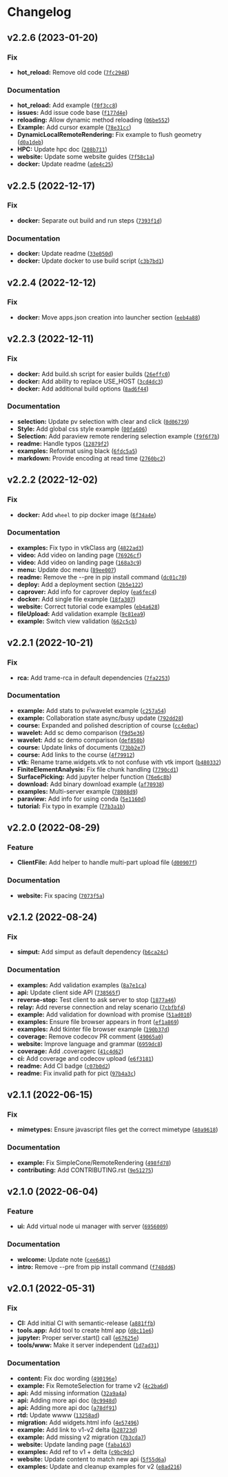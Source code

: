 # Changelog

<!--next-version-placeholder-->

## v2.2.6 (2023-01-20)
### Fix
* **hot_reload:** Remove old code ([`7fc2948`](https://github.com/Kitware/trame/commit/7fc2948a61a2b304f72648cae062be2a1f52b697))

### Documentation
* **hot_reload:** Add example ([`f0f3cc8`](https://github.com/Kitware/trame/commit/f0f3cc8238677a7b2b2afd4585881873132dd97d))
* **issues:** Add issue code base ([`f177d4e`](https://github.com/Kitware/trame/commit/f177d4e35e855542513e17895092882bcc2d8521))
* **reloading:** Allow dynamic method reloading ([`06be552`](https://github.com/Kitware/trame/commit/06be55252f885ddf7ac917b47f6a5149b3cdb756))
* **Example:** Add cursor example ([`78e31cc`](https://github.com/Kitware/trame/commit/78e31cc1d9c593c58f664fbf10c9e943f9468e28))
* **DynamicLocalRemoteRendering:** Fix example to flush geometry ([`d0a1deb`](https://github.com/Kitware/trame/commit/d0a1deb65a5a8f6bbe7a2dcbbfda14a5ba563a91))
* **HPC:** Update hpc doc ([`208b711`](https://github.com/Kitware/trame/commit/208b71123da8428414d3c909b5d988cd665b9ac0))
* **website:** Update some website guides ([`7f58c1a`](https://github.com/Kitware/trame/commit/7f58c1a987066d92efbb460d65954695a912bd9e))
* **docker:** Update readme ([`ade4c25`](https://github.com/Kitware/trame/commit/ade4c25dc634d9dd30a25158e58c66d5a4b89322))

## v2.2.5 (2022-12-17)
### Fix
* **docker:** Separate out build and run steps ([`7393f1d`](https://github.com/Kitware/trame/commit/7393f1d44f9ddbc3d51db5cafbe88a4039ff9cc2))

### Documentation
* **docker:** Update readme ([`33e050d`](https://github.com/Kitware/trame/commit/33e050d986b22cadb377c57ac5d5d0ae714135a6))
* **docker:** Update docker to use build script ([`c3b7bd1`](https://github.com/Kitware/trame/commit/c3b7bd130af104549e2a18dafee4719ba59abf24))

## v2.2.4 (2022-12-12)
### Fix
* **docker:** Move apps.json creation into launcher section ([`eeb4a88`](https://github.com/Kitware/trame/commit/eeb4a886e39721b9059a7957ecdb3ea09d4a9b58))

## v2.2.3 (2022-12-11)
### Fix
* **docker:** Add build.sh script for easier builds ([`26effc0`](https://github.com/Kitware/trame/commit/26effc03b88cf5e86411fca80994c515ce29dee6))
* **docker:** Add ability to replace USE_HOST ([`3cd4dc3`](https://github.com/Kitware/trame/commit/3cd4dc321db1e404ec4ce8ae7db8747868b4d255))
* **docker:** Add additional build options ([`8ad6f44`](https://github.com/Kitware/trame/commit/8ad6f449347969e091bd178560edebb41c6aafb4))

### Documentation
* **selection:** Update pv selection with clear and click ([`0d06739`](https://github.com/Kitware/trame/commit/0d06739114ed3b37f838304b334295d6f93bf50d))
* **Style:** Add global css style example ([`00fa606`](https://github.com/Kitware/trame/commit/00fa60618aaff4f383b50e34e1c85d3a89d2e4b5))
* **Selection:** Add paraview remote rendering selection example ([`f9f6f7b`](https://github.com/Kitware/trame/commit/f9f6f7bbb23585e65bf2aaa0ccbfd00e342ebd14))
* **readme:** Handle typos ([`12879f2`](https://github.com/Kitware/trame/commit/12879f2e1f0e5f0f8550221278908a32180e2d5b))
* **examples:** Reformat using black ([`6fdc5a5`](https://github.com/Kitware/trame/commit/6fdc5a5f2bb52a2eff42ed4c1dfac9ec187cf372))
* **markdown:** Provide encoding at read time ([`2760bc2`](https://github.com/Kitware/trame/commit/2760bc28917fa31cc7f97ea8dd9a361cfe9f541c))

## v2.2.2 (2022-12-02)
### Fix
* **docker:** Add `wheel` to pip docker image ([`6f34a4e`](https://github.com/Kitware/trame/commit/6f34a4eead0e4f50372d3c6f524dfdd3f4a4b018))

### Documentation
* **examples:** Fix typo in vtkClass arg ([`4822ad3`](https://github.com/Kitware/trame/commit/4822ad3bbb60caab3630e8100cd71c3e4dc2d27e))
* **video:** Add video on landing page ([`76926cf`](https://github.com/Kitware/trame/commit/76926cfdcfabd724af34acd7e5bd613dd1e072c0))
* **video:** Add video on landing page ([`168a3c9`](https://github.com/Kitware/trame/commit/168a3c983bc71f5e03c27a0409d3f93f34683d54))
* **menu:** Update doc menu ([`89ee007`](https://github.com/Kitware/trame/commit/89ee0074f495a383ac171a2982db08f3c24abc88))
* **readme:** Remove the --pre in pip install command ([`dc01c70`](https://github.com/Kitware/trame/commit/dc01c70370c25fcb9e77fd86d46cd786a9a4e740))
* **deploy:** Add a deployment section ([`2b5e122`](https://github.com/Kitware/trame/commit/2b5e122e09658534f970c2f0b1bb9fc9043df0d9))
* **caprover:** Add info for caprover deploy ([`ea6fec4`](https://github.com/Kitware/trame/commit/ea6fec4b3c9d45241d00ff8b4913aab45200ebc0))
* **docker:** Add single file example ([`18fa307`](https://github.com/Kitware/trame/commit/18fa30792e6d6b8f8a8decc54d659ea306d36be9))
* **website:** Correct tutorial code examples ([`eb4a628`](https://github.com/Kitware/trame/commit/eb4a6283b2d1585d7c34b189c94871563817940e))
* **fileUpload:** Add validation example ([`9c81ea9`](https://github.com/Kitware/trame/commit/9c81ea995473f205348e5639d528ba9dde03521f))
* **example:** Switch view validation ([`662c5cb`](https://github.com/Kitware/trame/commit/662c5cb7c5092ff749edca94f15381cb72f22c6d))

## v2.2.1 (2022-10-21)
### Fix
* **rca:** Add trame-rca in default dependencies ([`7fa2253`](https://github.com/Kitware/trame/commit/7fa2253058aebe6e4e1c5150407f0019b275110b))

### Documentation
* **example:** Add stats to pv/wavelet example ([`c257a54`](https://github.com/Kitware/trame/commit/c257a54a0a06c2a5a0dc2f2879819a9f69effc24))
* **example:** Collaboration state async/busy update ([`792dd28`](https://github.com/Kitware/trame/commit/792dd28e288547f7dfe20eff5596c16554f80a70))
* **course:** Expanded and polished description of course ([`cc4e0ac`](https://github.com/Kitware/trame/commit/cc4e0ac9932ecdabefdcac5b67071bd461e937f8))
* **wavelet:** Add sc demo comparison ([`f9d5e36`](https://github.com/Kitware/trame/commit/f9d5e367eefcfa7c27e63e79daa1112b2dba3daf))
* **wavelet:** Add sc demo comparison ([`def850b`](https://github.com/Kitware/trame/commit/def850b5768e2099c0c5c3610117e02b0e8126c9))
* **course:** Update links of documents ([`73bb2e7`](https://github.com/Kitware/trame/commit/73bb2e71c68fb691aa8d265b410a5547accc656a))
* **course:** Add links to the course ([`4f79912`](https://github.com/Kitware/trame/commit/4f79912a039c10a46afadc85c084c31977b146e7))
* **vtk:** Rename trame.widgets.vtk to not confuse with vtk import ([`b480332`](https://github.com/Kitware/trame/commit/b48033261f364fd79f0dcd039b4c04c153eb67b1))
* **FiniteElementAnalysis:** Fix file chunk handling ([`7790cd1`](https://github.com/Kitware/trame/commit/7790cd1df397b6988fabf4238317a1957b57c3c7))
* **SurfacePicking:** Add jupyter helper function ([`76e6c8b`](https://github.com/Kitware/trame/commit/76e6c8b2a35e34e4a15ac6d3e479941b54500b36))
* **download:** Add binary download example ([`af70938`](https://github.com/Kitware/trame/commit/af70938509d966eae4cea5d76389ecdd9c97bc88))
* **examples:** Multi-server example ([`78008d9`](https://github.com/Kitware/trame/commit/78008d9a3b7ba0817df302ae1c81f93b7f618e5a))
* **paraview:** Add info for using conda ([`5e1160d`](https://github.com/Kitware/trame/commit/5e1160d72aef0d0b1edcab0450f90a03b9c0977c))
* **tutorial:** Fix typo in example ([`77b3a1b`](https://github.com/Kitware/trame/commit/77b3a1b6c262dfcfe50f10da26992ae023805f76))

## v2.2.0 (2022-08-29)
### Feature
* **ClientFile:** Add helper to handle multi-part upload file ([`d00907f`](https://github.com/Kitware/trame/commit/d00907f9b3806cb2d94b6565527956475848a7a2))

### Documentation
* **website:** Fix spacing ([`7073f5a`](https://github.com/Kitware/trame/commit/7073f5a401e0b9f626908784f3d8d73ac7316f9e))

## v2.1.2 (2022-08-24)
### Fix
* **simput:** Add simput as default dependency ([`b6ca24c`](https://github.com/Kitware/trame/commit/b6ca24ccace036122abe6dce27f5d51fab53fb2e))

### Documentation
* **examples:** Add validation examples ([`8a7e1ca`](https://github.com/Kitware/trame/commit/8a7e1ca1416e61014c31315096343c83e1c8f91e))
* **api:** Update client side API ([`738565f`](https://github.com/Kitware/trame/commit/738565fe1960aba916fd7bf6709de5b3f6a33c0a))
* **reverse-stop:** Test client to ask server to stop ([`1877a46`](https://github.com/Kitware/trame/commit/1877a46c9e2be8b4e0a6157de16851d362761734))
* **relay:** Add reverse connection and relay scenario ([`7cbfbf4`](https://github.com/Kitware/trame/commit/7cbfbf46bf1dc46850768909802da08d725c0944))
* **example:** Add validation for download with promise ([`51ad010`](https://github.com/Kitware/trame/commit/51ad0108a72f24a67449e05eba306581c0f818b9))
* **examples:** Ensure file browser appears in front ([`ef1a869`](https://github.com/Kitware/trame/commit/ef1a869dd4e6aa8c38a4da2dc3ebd1e1b47332f8))
* **examples:** Add tkinter file browser example ([`190b37d`](https://github.com/Kitware/trame/commit/190b37dbcf56c900db0e38031f953b5695685067))
* **coverage:** Remove codecov PR comment ([`49065a0`](https://github.com/Kitware/trame/commit/49065a0abb766c06c12972fa5022ee455d1fce9f))
* **website:** Improve language and grammar ([`6959dc8`](https://github.com/Kitware/trame/commit/6959dc8971f2bbe34c0afdfc90fe2fabde29c242))
* **coverage:** Add .coveragerc ([`41c4d62`](https://github.com/Kitware/trame/commit/41c4d62e7a6f5dba41fd9305b314c87fa8ed7b6f))
* **ci:** Add coverage and codecov upload ([`e6f3181`](https://github.com/Kitware/trame/commit/e6f3181c053c009017a95355721525dc502c5d35))
* **readme:** Add CI badge ([`c07b0d2`](https://github.com/Kitware/trame/commit/c07b0d22c673883e58914ea36489d49fc54b8ac4))
* **readme:** Fix invalid path for pict ([`97b4a3c`](https://github.com/Kitware/trame/commit/97b4a3cb0c5a2346775d4f921107772200c87670))

## v2.1.1 (2022-06-15)
### Fix
* **mimetypes:** Ensure javascript files get the correct mimetype ([`40a9618`](https://github.com/Kitware/trame/commit/40a9618af62da9f7d2b88bc333938c9ccc647487))

### Documentation
* **example:** Fix SimpleCone/RemoteRendering ([`498fd78`](https://github.com/Kitware/trame/commit/498fd7803505068cf269aa1ac83806e1b16d3d03))
* **contributing:** Add CONTRIBUTING.rst ([`9e51275`](https://github.com/Kitware/trame/commit/9e5127537c23b743b04cbafff3f5f21ba277344a))

## v2.1.0 (2022-06-04)
### Feature
* **ui:** Add virtual node ui manager with server ([`6956009`](https://github.com/Kitware/trame/commit/695600928f2bd3e3795c556d609eb11c93ba7c50))

### Documentation
* **welcome:** Update note ([`cee6461`](https://github.com/Kitware/trame/commit/cee64613717607cb374e9c2ca07f5d40f1c6c7c8))
* **intro:** Remove --pre from pip install command ([`f748dd6`](https://github.com/Kitware/trame/commit/f748dd6736e4736365f9f18c00c5846c53f47793))

## v2.0.1 (2022-05-31)
### Fix
* **CI:** Add initial CI with semantic-release ([`a881ffb`](https://github.com/Kitware/trame/commit/a881ffb9232fd2f78e445be4be58dcc112181ff5))
* **tools.app:** Add tool to create html app ([`d8c11e6`](https://github.com/Kitware/trame/commit/d8c11e679500005b976c8e934230aa8ea9f0d072))
* **jupyter:** Proper server.start() call ([`e67625e`](https://github.com/Kitware/trame/commit/e67625e9775f688da7d80d5b2ea97d779af61dfb))
* **tools/www:** Make it server independent ([`1d7ad31`](https://github.com/Kitware/trame/commit/1d7ad3197d445ffd600d5069c993a44c5f831a18))

### Documentation
* **content:** Fix doc wording ([`490196e`](https://github.com/Kitware/trame/commit/490196e62a5252a7b8b50d0b6bda03746d796ce8))
* **example:** Fix RemoteSelection for trame v2 ([`4c2ba6d`](https://github.com/Kitware/trame/commit/4c2ba6d2ebc5c4af0bb6427ecaff0435bf6d4a39))
* **api:** Add missing information ([`32a9a4a`](https://github.com/Kitware/trame/commit/32a9a4a47232a24e7c79d3f037cd3c2fad7fcf56))
* **api:** Adding more api doc ([`0c9948d`](https://github.com/Kitware/trame/commit/0c9948d03f4a271747965afe7f68b3889e4c9daa))
* **api:** Adding more api doc ([`a78df91`](https://github.com/Kitware/trame/commit/a78df91235244a6cff4f688298bee91e98df5096))
* **rtd:** Update wwww ([`13258ad`](https://github.com/Kitware/trame/commit/13258ad7e807d18b5fa7123d28b59f452833a114))
* **migration:** Add widgets.html info ([`4e57496`](https://github.com/Kitware/trame/commit/4e5749670935e6ba684289d9f894782a1151c0a8))
* **example:** Add link to v1-v2 delta ([`b28723d`](https://github.com/Kitware/trame/commit/b28723d7e9ea56006e230b1898f3d158f77f49d6))
* **example:** Add missing v2 migration ([`7b3cda7`](https://github.com/Kitware/trame/commit/7b3cda7c45b8a60132892f762e16ed28cb709481))
* **website:** Update landing page ([`faba163`](https://github.com/Kitware/trame/commit/faba16314dc229be1b9991fb8b3108d3d94a81a9))
* **examples:** Add ref to v1 + delta ([`c9bc9dc`](https://github.com/Kitware/trame/commit/c9bc9dc80d14c23782c246e3c202d89ffeed3f95))
* **website:** Update content to match new api ([`5f55d6a`](https://github.com/Kitware/trame/commit/5f55d6a575d3fb6afb28d49adc66e7f1afb22d96))
* **examples:** Update and cleanup examples for v2 ([`e8ad216`](https://github.com/Kitware/trame/commit/e8ad2164e64ab1656516f399afed639413ee5421))
